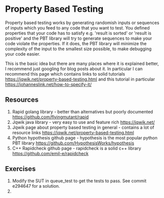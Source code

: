 # Property Based Testing 

Property based testing works by generating randomish inputs or sequences of inputs which you feed to any code that you want to test.
You defined properties that your code has to satisfy e.g. 'result is sorted' or 'result is positive' and the PBT library will try
to generate sequences to make your code violate the properties. If it does, the PBT library will minimize the complexity of the input
to the smallest size possible, to make debugging your code easier.

This is the basic idea but there are many places where it is explained better, I recommend just googling for blog posts about it. In
particular I can recommend this page which contains links to solid tutorials https://jqwik.net/property-based-testing.html and this
tutorial in particular https://johanneslink.net/how-to-specify-it/

## Resources

1. Rapid golang library - better than alternatives but poorly documented https://github.com/flyingmutant/rapid
2. Jqwik java library - very easy to use and feature rich https://jqwik.net/
3. Jqwik page about property based testing in general - contains a lot of resource links https://jqwik.net/property-based-testing.html
4. Python hypothesis github page - hypothesis is the most popular python PBT library https://github.com/HypothesisWorks/hypothesis
5. C++ Rapidcheck github page - rapidcheck is a solid c++ library https://github.com/emil-e/rapidcheck

## Exercises

1. Modify the SUT in queue_test to get the tests to pass. See commit e294647 for a solution.
2. 